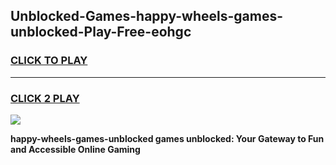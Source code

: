 
## Unblocked-Games-happy-wheels-games-unblocked-Play-Free-eohgc
<h3>
<a href="https://premium76.site?title=happy-wheels-games-unblocked&ref=19M">CLICK TO PLAY</a></h3>
<hr>

<h3>
<a href="https://premium76.site?title=happy-wheels-games-unblocked&ref=19M">CLICK 2 PLAY</a>
  
</h3>

<a href="https://premium76.site?title=happy-wheels-games-unblocked&ref=19M"><img src="https://clearcache.store/games.png"></a>


**happy-wheels-games-unblocked games unblocked: Your Gateway to Fun and Accessible Online Gaming**
